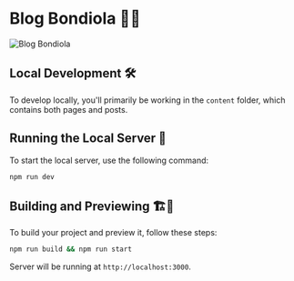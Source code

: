 # Blog Bondiola 📝🥪

![Blog Bondiola](https://alicante.com.ar/uploads/recetas/497_receta.jpg)

## Local Development 🛠️

To develop locally, you'll primarily be working in the `content` folder, which contains both pages and posts.

## Running the Local Server 🚀

To start the local server, use the following command:

```bash
npm run dev
```

## Building and Previewing 🏗️👀

To build your project and preview it, follow these steps:

```bash
npm run build && npm run start
```

Server will be running at `http://localhost:3000`.